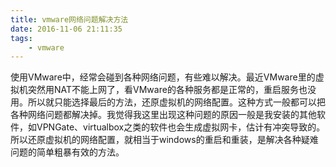 ```yaml
---
title: vmware网络问题解决方法
date: 2016-11-06 21:11:35
tags:
	- vmware
---
```

使用VMware中，经常会碰到各种网络问题，有些难以解决。最近VMware里的虚拟机突然用NAT不能上网了，看VMware的各种服务都是正常的，重启服务也没用。所以就只能选择最后的方法，还原虚拟机的网络配置。这种方式一般都可以把各种网络问题都解决掉。我觉得我这里出现这种问题的原因一般是我安装的其他软件，如VPNGate、virtualbox之类的软件也会生成虚拟网卡，估计有冲突导致的。所以还原虚拟机的网络配置，就相当于windows的重启和重装，是解决各种疑难问题的简单粗暴有效的方法。

